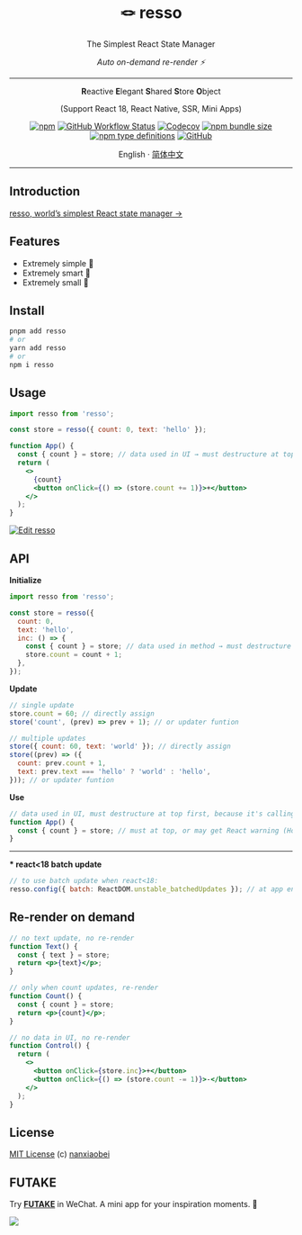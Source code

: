 <div align="center">
<h1>🪢 resso</h1>

The Simplest React State Manager

_Auto on-demand re-render ⚡️_

---

**R**eactive **E**legant **S**hared **S**tore **O**bject

(Support React 18, React Native, SSR, Mini Apps)

[![npm](https://img.shields.io/npm/v/resso?style=flat-square)](https://www.npmjs.com/package/resso)
[![GitHub Workflow Status](https://img.shields.io/github/actions/workflow/status/nanxiaobei/resso/test.yml?branch=main&style=flat-square)](https://github.com/nanxiaobei/resso/actions/workflows/test.yml)
[![Codecov](https://img.shields.io/codecov/c/github/nanxiaobei/resso?style=flat-square)](https://codecov.io/gh/nanxiaobei/resso)
[![npm bundle size](https://img.shields.io/bundlephobia/minzip/resso?style=flat-square)](https://bundlephobia.com/result?p=resso)
[![npm type definitions](https://img.shields.io/npm/types/typescript?style=flat-square)](https://github.com/nanxiaobei/resso/blob/main/src/index.ts)
[![GitHub](https://img.shields.io/github/license/nanxiaobei/resso?style=flat-square)](https://github.com/nanxiaobei/resso/blob/main/LICENSE)

English · [简体中文](./README.zh-CN.md)

</div>

---

## Introduction

[resso, world’s simplest React state manager →](https://nanxiaobei.medium.com/resso-worlds-simplest-react-state-manager-a3b1b0ccaa99)

## Features

- Extremely simple 🪩
- Extremely smart 🫙
- Extremely small 🫧

## Install

```sh
pnpm add resso
# or
yarn add resso
# or
npm i resso
```

## Usage

```jsx
import resso from 'resso';

const store = resso({ count: 0, text: 'hello' });

function App() {
  const { count } = store; // data used in UI → must destructure at top first 🥷
  return (
    <>
      {count}
      <button onClick={() => (store.count += 1)}>+</button>
    </>
  );
}
```

[![Edit resso](https://codesandbox.io/static/img/play-codesandbox.svg)](https://codesandbox.io/s/resso-ol8dn?file=/src/App.jsx)

## API

**Initialize**

```jsx
import resso from 'resso';

const store = resso({
  count: 0,
  text: 'hello',
  inc: () => {
    const { count } = store; // data used in method → must destructure at top, also 🥷
    store.count = count + 1;
  },
});
```

**Update**

```jsx
// single update
store.count = 60; // directly assign
store('count', (prev) => prev + 1); // or updater funtion

// multiple updates
store({ count: 60, text: 'world' }); // directly assign
store((prev) => ({
  count: prev.count + 1,
  text: prev.text === 'hello' ? 'world' : 'hello',
})); // or updater funtion
```

**Use**

```jsx
// data used in UI, must destructure at top first, because it's calling `useState`
function App() {
  const { count } = store; // must at top, or may get React warning (Hooks rules)
}
```

---

**\* react<18 batch update**

```jsx
// to use batch update when react<18:
resso.config({ batch: ReactDOM.unstable_batchedUpdates }); // at app entry
```

## Re-render on demand

```jsx
// no text update, no re-render
function Text() {
  const { text } = store;
  return <p>{text}</p>;
}

// only when count updates, re-render
function Count() {
  const { count } = store;
  return <p>{count}</p>;
}

// no data in UI, no re-render
function Control() {
  return (
    <>
      <button onClick={store.inc}>+</button>
      <button onClick={() => (store.count -= 1)}>-</button>
    </>
  );
}
```

## License

[MIT License](https://github.com/nanxiaobei/resso/blob/main/LICENSE) (c) [nanxiaobei](https://lee.so/)

## FUTAKE

Try [**FUTAKE**](https://sotake.com/futake) in WeChat. A mini app for your inspiration moments. 🌈

![](https://s3.bmp.ovh/imgs/2022/07/21/452dd47aeb790abd.png)
